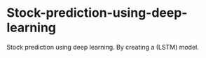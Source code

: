 # Stock-prediction-using-deep-learning
  Stock prediction using deep learning. By creating a (LSTM) model.
